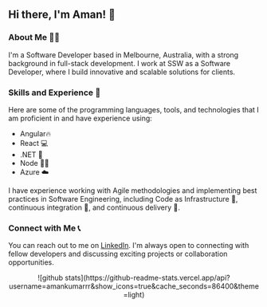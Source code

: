 ## Hi there, I'm Aman! 👋

### About Me 🙋‍♂️

I'm a Software Developer based in Melbourne, Australia, with a strong background in full-stack development. I work at SSW as a Software Developer, where I build innovative and scalable solutions for clients.

### Skills and Experience 🚀
Here are some of the programming languages, tools, and technologies that I am proficient in and have experience using:

- Angular🔥
- React 💻
- .NET 💜
- Node 👨‍💻
- Azure ☁️

I have experience working with Agile methodologies and implementing best practices in Software Engineering, including Code as Infrastructure 🧪, continuous integration 🚀, and continuous delivery 🚚.

### Connect with Me 📞
You can reach out to me on [LinkedIn](https://www.linkedin.com/in/aman-kumar-84842060/). I'm always open to connecting with fellow developers and discussing exciting projects or collaboration opportunities.

<div align="center">
  ![github stats](https://github-readme-stats.vercel.app/api?username=amankumarrr&show_icons=true&cache_seconds=86400&theme=light)
</div>

